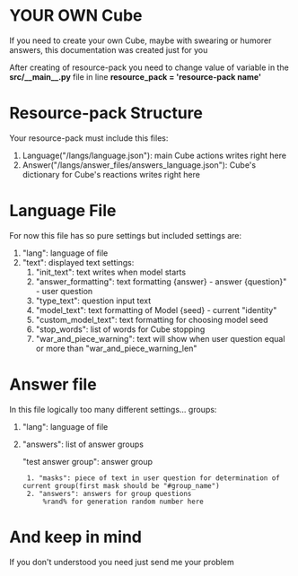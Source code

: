 # YOUR OWN Cube

If you need to create your own Cube, maybe with swearing or humorer answers, this documentation was created just for you

After creating of resource-pack you need to change value of variable in the **src/\_\_main\_\_.py** file in line **resource_pack = 'resource-pack name'**

# Resource-pack Structure

Your resource-pack must include this files:

1. Language("/langs/language.json"): main Cube actions writes right here
2. Answer("/langs/answer_files/answers_language.json"): Cube's dictionary for Cube's reactions writes right here

# Language File

For now this file has so pure settings but included settings are:

1. "lang": language of file
2. "text": displayed text settings:
    1. "init_text": text writes when model starts
    2. "answer_formatting": text formatting
        {answer} - answer
        {question}" - user question
    3. "type_text": question input text
    4. "model_text": text formatting of Model
        {seed} - current "identity"
    5. "custom_model_text": text formatting for choosing model seed
    6. "stop_words": list of words for Cube stopping
    7. "war_and_piece_warning": text will show when user question equal or more than "war_and_piece_warning_len"

# Answer file

In this file logically too many different settings... groups:

1. "lang": language of file
2. "answers": list of answer groups

    "test answer group": answer group

        1. "masks": piece of text in user question for determination of current group(first mask should be "#group_name")
        2. "answers": answers for group questions
            %rand% for generation random number here

# And keep in mind

If you don't understood you need just send me your problem
